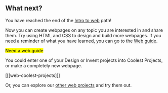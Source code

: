## What next?

You have reached the end of the [Intro to web](https://projects.raspberrypi.org/en/pathways/web-intro) path!

Now you can create webpages on any topic you are interested in and share them. Try using HTML and CSS to design and build more webpages. If you need a reminder of what you have learned, you can go to the [Web guide](https://projects.raspberrypi.org/en/projects/getting-started-web).

<mark>Need a web guide</mark>

You could enter one of your Design or Invent projects into Coolest Projects, or make a completely new webpage.

[[[web-coolest-projects]]]

Or, you can explore our [other web projects](https://projects.raspberrypi.org/en/projects?software%5B%5D=html-css-javascript) and try them out.
